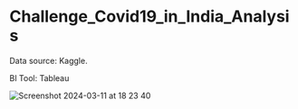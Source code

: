 # Challenge_Covid19_in_India_Analysis

Data source: Kaggle.

BI Tool: Tableau

![Screenshot 2024-03-11 at 18 23 40](https://github.com/ferrigo/Challenge_Covid19_in_India_Analysis/assets/90803914/c6e65ef3-0ae2-4be8-ab12-c77967e9aff4)
